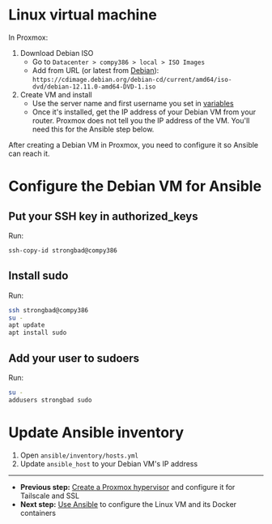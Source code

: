 # Linux virtual machine

In Proxmox:

1. Download Debian ISO
    - Go to `Datacenter > compy386 > local > ISO Images`
    - Add from URL (or latest from [Debian](https://www.debian.org/distrib/)):
      `https://cdimage.debian.org/debian-cd/current/amd64/iso-dvd/debian-12.11.0-amd64-DVD-1.iso`
1. Create VM and install
    - Use the server name and first username you set in [variables](docs/variables.md)
    - Once it's installed, get the IP address of your Debian VM from your router. Proxmox does not tell you the IP address of the VM. You'll need this for the Ansible step below.

After creating a Debian VM in Proxmox, you need to configure it so Ansible can reach it.

# Configure the Debian VM for Ansible

## Put your SSH key in authorized_keys

Run:

```bash
ssh-copy-id strongbad@compy386
```

## Install sudo

Run:

```bash
ssh strongbad@compy386
su -
apt update
apt install sudo
```

## Add your user to sudoers

Run:

```bash
su -
addusers strongbad sudo
```

# Update Ansible inventory

1. Open `ansible/inventory/hosts.yml`
1. Update `ansible_host` to your Debian VM's IP address

---

-   **Previous step:** [Create a Proxmox hypervisor](./proxmox.md) and configure it for Tailscale and SSL
-   **Next step:** [Use Ansible](./ansible.md) to configure the Linux VM and its Docker containers
